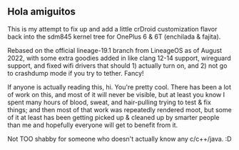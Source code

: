 ## Hola amiguitos

This is my attempt to fix up and add a little crDroid customization flavor back into the sdm845 kernel tree for OnePlus 6 & 6T (enchilada & fajita).

Rebased on the official lineage-19.1 branch from LineageOS as of August 2022, with some extra goodies added in like clang 12-14 support, wireguard support, and fixed wifi drivers that should 1) actually turn on, and 2) not go to crashdump mode if you try to tether. Fancy!

If anyone is actually reading this, hi. You're pretty cool. There has been a lot of work on this, and most of it will never be visible, but at least you know I spent many hours of blood, sweat, and hair-pulling trying to test & fix things; and then most of that work was repeatedly rendered moot, but some of it at least has been getting picked up & cleaned up by smarter people than me and hopefully everyone will get to benefit from it.

Not TOO shabby for someone who doesn't actually know any c/c++/java. :D
